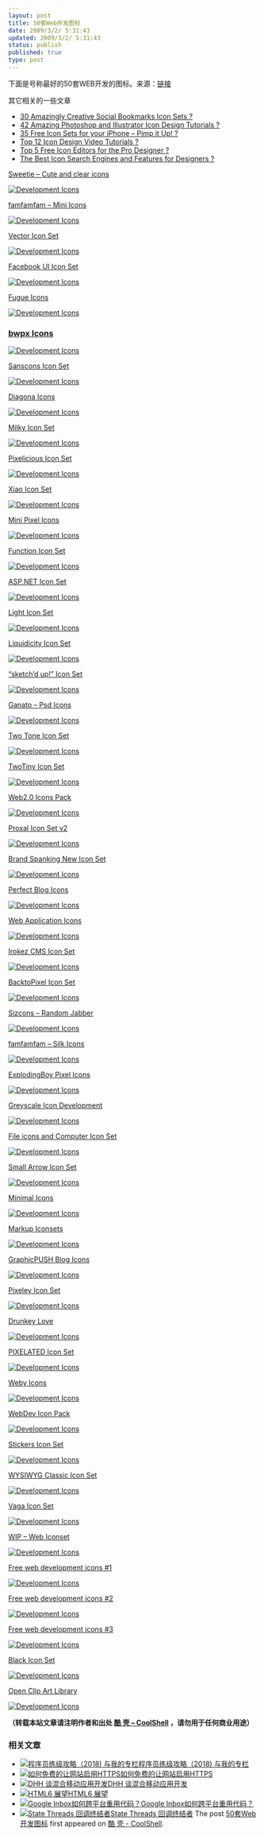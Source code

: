 ```yaml
---
layout: post
title: 50套Web开发图标
date: 2009/3/2/ 5:31:43
updated: 2009/3/2/ 5:31:43
status: publish
published: true
type: post
---
```


下面是号称最好的50套WEB开发的图标。来源：[链接](http://speckyboy.com/2009/02/02/50-of-the-best-ever-web-development-design-and-application-icon-sets)


其它相关的一些文章


* [30 Amazingly Creative Social Bookmarks Icon Sets ?](http://speckyboy.com/2009/01/26/30-amazingly-creative-social-bookmarks-icon-sets)
* [42 Amazing Photoshop and Illustrator Icon Design Tutorials ?](http://speckyboy.com/2009/01/22/42-amazing-photoshop-and-illustrator-icon-design-tutorials)
* [35 Free Icon Sets for your iPhone – Pimp it Up! ?](http://speckyboy.com/2008/07/18/35-free-icon-sets-for-your-iphone-pimp-it-up)
* [Top 12 Icon Design Video Tutorials ?](http://speckyboy.com/2008/05/03/top-12-icon-design-video-tutorials)
* [Top 5 Free Icon Editors for the Pro Designer ?](http://speckyboy.com/2008/05/03/top-5-free-icon-editors-for-the-pro-designer)
* [The Best Icon Search Engines and Features for Designers ?](http://speckyboy.com/2008/02/05/the-best-icon-search-engines-and-features-for-designers)



[Sweetie – Cute and clear icons](http://sweetie.sublink.ca)


[![Development Icons](../wp-content/uploads/2009/02/webicon3.png)](http://sweetie.sublink.ca)


[famfamfam – Mini Icons](http://www.famfamfam.com/lab/icons/mini)


[![Development Icons](../wp-content/uploads/2009/02/webicon4.png)](http://www.famfamfam.com/lab/icons/mini)


[Vector Icon Set](http://www.monofactor.com/free-vector-icon-set-1-25-icons)


[![Development Icons](../wp-content/uploads/2009/02/webicon5.png)](http://www.monofactor.com/free-vector-icon-set-1-25-icons)


[Facebook UI Icon Set](http://lopagof.deviantart.com/art/facebook-ui-icons-vector-90099876)


[![Development Icons](../wp-content/uploads/2009/02/webicon6.png)](http://lopagof.deviantart.com/art/facebook-ui-icons-vector-90099876)


[Fugue Icons](http://www.pinvoke.com)


[![Development Icons](../wp-content/uploads/2009/02/webicon7.png)](http://www.pinvoke.com)


### [bwpx Icons](http://paularmstrongdesigns.com/projects/bwpx-icns)


[![Development Icons](../wp-content/uploads/2009/02/webicon1.png)](http://paularmstrongdesigns.com/projects/bwpx-icns)


[Sanscons Icon Set](http://somerandomdude.com/projects/sanscons)


[![Development Icons](../wp-content/uploads/2009/02/webicon2.png)](http://somerandomdude.com/projects/sanscons)


[Diagona Icons](http://www.pinvoke.com)


[![Development Icons](../wp-content/uploads/2009/02/webicon7a.png)](http://www.pinvoke.com)


[Milky Icon Set](http://min.frexy.com/articles/category/milky)


[![Development Icons](../wp-content/uploads/2009/02/webicon8.png)](http://min.frexy.com/articles/category/milky)


[Pixelicious Icon Set](http://pixelresort.com/icon)


[![Development Icons](../wp-content/uploads/2009/02/webicon9.png)](http://pixelresort.com/icon)


[Xiao Icon Set](http://www.ineversay.com/my-works/xiao-icon.html)


[![Development Icons](../wp-content/uploads/2009/02/webicon10.png)](http://www.ineversay.com/my-works/xiao-icon.html)


[Mini Pixel Icons](http://www.ndesign-studio.com/resources/mini-pixel-icons)


[![Development Icons](../wp-content/uploads/2009/02/webicon11.png)](http://www.ndesign-studio.com/resources/mini-pixel-icons)


[Function Icon Set](http://wefunction.com/2008/07/function-free-icon-set)


[![Development Icons](../wp-content/uploads/2009/02/webicon12.png)](http://wefunction.com/2008/07/function-free-icon-set)


[ASP.NET Icon Set](http://www.aspneticons.com)


[![Development Icons](../wp-content/uploads/2009/02/webicon13.png)](http://www.aspneticons.com)


[Light Icon Set](http://sone-pl.deviantart.com/art/Light-Icons-74036005)


[![Development Icons](../wp-content/uploads/2009/02/webicon14.png)](http://sone-pl.deviantart.com/art/Light-Icons-74036005)


[Liquidicity Icon Set](http://www.gosquared.com/liquidicity/archives/122)


[![Development Icons](../wp-content/uploads/2009/02/webicon15.png)](http://www.gosquared.com/liquidicity/archives/122)


[“sketch’d up!” Icon Set](http://www.behance.net/Gallery/iconset-sketchd-up/158535)


[![Development Icons](../wp-content/uploads/2009/02/webicon16.png)](http://www.behance.net/Gallery/iconset-sketchd-up/158535)


[Ganato – Psd Icons](http://www.ganato.com/free_icons/free_icons.php)


[![Development Icons](../wp-content/uploads/2009/02/webicon17.png)](http://www.ganato.com/free_icons/free_icons.php)


[Two Tone Icon Set](http://code.google.com/p/twotiny)


[![Development Icons](../wp-content/uploads/2009/02/webicon18.png)](http://code.google.com/p/twotiny)


[TwoTiny Icon Set](http://code.google.com/p/twotiny)


[![Development Icons](../wp-content/uploads/2009/02/webicon19.png)](http://code.google.com/p/twotiny)


[Web2.0 Icons Pack](http://www.oweb2.com/free-web20-icons-pack)


[![Development Icons](../wp-content/uploads/2009/02/webicon20.png)](http://www.oweb2.com/free-web20-icons-pack)


[Proxal Icon Set v2](http://valkyre.deviantart.com/art/Proxal-Icon-Set-v2-17102198)


[![Development Icons](../wp-content/uploads/2009/02/webicon21.png)](http://valkyre.deviantart.com/art/Proxal-Icon-Set-v2-17102198)


[Brand Spanking New Icon Set](http://www.brandspankingnew.net/archive/2006/12/hohoho.html)


[![Development Icons](../wp-content/uploads/2009/02/webicon22.png)](http://www.brandspankingnew.net/archive/2006/12/hohoho.html)


[Perfect Blog Icons](http://www.perfect-icons.com/stock-icons/perfect-blog-icons.htm)


[![Development Icons](../wp-content/uploads/2009/02/webicon23.png)](http://www.perfect-icons.com/stock-icons/perfect-blog-icons.htm)


[Web Application Icons](http://yingjunjiu.deviantart.com/art/Web-Application-Icons-Set-77183527)


[![Development Icons](../wp-content/uploads/2009/02/webicon24.png)](http://yingjunjiu.deviantart.com/art/Web-Application-Icons-Set-77183527)


[Irokez CMS Icon Set](http://kurumizawa.deviantart.com/art/Irokez-cms-icon-set-79949798)


[![Development Icons](../wp-content/uploads/2009/02/webicon25.png)](http://kurumizawa.deviantart.com/art/Irokez-cms-icon-set-79949798)


[BacktoPixel Icon Set](http://icojoy.com/articles/28)


[![Development Icons](../wp-content/uploads/2009/02/webicon26.png)](http://icojoy.com/articles/28)


[Sizcons – Random Jabber](http://www.randomjabber.com/static/sizcons)


[![Development Icons](../wp-content/uploads/2009/02/webicon27.png)](http://www.randomjabber.com/static/sizcons)


[famfamfam – Silk Icons](http://www.famfamfam.com/lab/icons/silk)


[![Development Icons](../wp-content/uploads/2009/02/webicon28.png)](http://www.famfamfam.com/lab/icons/silk)


[ExplodingBoy Pixel Icons](http://www.exploding-boy.com/2005/09/13/explodingboy-pixel-icons)


[![Development Icons](../wp-content/uploads/2009/02/webicon29.png)](http://www.exploding-boy.com/2005/09/13/explodingboy-pixel-icons)


[Greyscale Icon Development](http://e-lusion.com/design/greyscale)


[![Development Icons](../wp-content/uploads/2009/02/webicon30.png)](http://e-lusion.com/design/greyscale)


[File icons and Computer Icon Set](http://www.freeiconsweb.com/16x16_Computer_File_icons.htm)


[![Development Icons](../wp-content/uploads/2009/02/webicon31.png)](http://www.freeiconsweb.com/16x16_Computer_File_icons.htm)


[Small Arrow Icon Set](http://www.freeiconsweb.com/16x16_arrow_icons.htm)


[![Development Icons](../wp-content/uploads/2009/02/webicon32.png)](http://www.freeiconsweb.com/16x16_arrow_icons.htm)


[Minimal Icons](http://sryo.deviantart.com/art/minimal-icons-1-8-6-18808605)


[![Development Icons](../wp-content/uploads/2009/02/webicon33.png)](http://sryo.deviantart.com/art/minimal-icons-1-8-6-18808605)


[Markup Iconsets](http://bs-markup.de/iconsets)


[![Development Icons](../wp-content/uploads/2009/02/webicon34.png)](http://bs-markup.de/iconsets)


[GraphicPUSH Blog Icons](http://www.websiteicons.net/index.php?p=icons&id=1)


[![Development Icons](../wp-content/uploads/2009/02/webicon35.png)](http://www.websiteicons.net/index.php?p=icons&id=1)


[Pixeley Icon Set](http://www.websiteicons.net/index.php?p=icons&id=1)


[![Development Icons](../wp-content/uploads/2009/02/webicon36.png)](http://www.websiteicons.net/index.php?p=icons&id=1)


[Drunkey Love](http://www.websiteicons.net/index.php?p=icons&id=1)


[![Development Icons](../wp-content/uploads/2009/02/webicon37.png)](http://www.websiteicons.net/index.php?p=icons&id=1)


[PIXELATED Icon Set](http://plainbeta.com/downloads/pixelated-a-lightweight-iconkit)


[![Development Icons](../wp-content/uploads/2009/02/webicon38.png)](http://plainbeta.com/downloads/pixelated-a-lightweight-iconkit)


[Weby Icons](http://kyo-tux.deviantart.com/art/Weby-Icons-111008305)


[![Development Icons](../wp-content/uploads/2009/02/webicon39.png)](http://kyo-tux.deviantart.com/art/Weby-Icons-111008305)


[WebDev Icon Pack](http://indiandevs.com/devs/webdev-icon-pack-released)


[![Development Icons](../wp-content/uploads/2009/02/webicon40.png)](http://indiandevs.com/devs/webdev-icon-pack-released)


[Stickers Icon Set](http://dryicons.com/free-icons/preview/stickers-icon-set)


[![Development Icons](../wp-content/uploads/2009/02/webicon41.png)](http://dryicons.com/free-icons/preview/stickers-icon-set)


[WYSIWYG Classic Icon Set](http://dryicons.com/free-icons/preview/wysiwyg-classic)


[![Development Icons](../wp-content/uploads/2009/02/webicon42.png)](http://dryicons.com/free-icons/preview/wysiwyg-classic)


[Vaga Icon Set](http://www.tenbytwenty.com/products/icon-sets/vaga)


[![Development Icons](../wp-content/uploads/2009/02/webicon43.png)](http://www.tenbytwenty.com/products/icon-sets/vaga)


[WIP – Web Iconset](http://xlphs.deviantart.com/art/WIP-Web-Iconset-68480659)


[![Development Icons](../wp-content/uploads/2009/02/webicon44.png)](http://xlphs.deviantart.com/art/WIP-Web-Iconset-68480659)


[Free web development icons #1](http://icojoy.com/articles/19)


[![Development Icons](../wp-content/uploads/2009/02/webicon45.png)](http://icojoy.com/articles/19)


[Free web development icons #2](http://icojoy.com/articles/24)


[![Development Icons](../wp-content/uploads/2009/02/webicon46.png)](http://icojoy.com/articles/24)


[Free web development icons #3](http://icojoy.com/articles/25)


[![Development Icons](../wp-content/uploads/2009/02/webicon47.png)](http://icojoy.com/articles/25)


[Black Icon Set](http://www.freeiconsweb.com/16x16_black_icons.htm)


[![Development Icons](../wp-content/uploads/2009/02/webicon48.png)](http://www.freeiconsweb.com/16x16_black_icons.htm)


[Open Clip Art Library](http://openclipart.org)


[![Development Icons](../wp-content/uploads/2009/02/webicon49.png)](http://openclipart.org)



**（转载本站文章请注明作者和出处 [酷 壳 – CoolShell](https://coolshell.cn/) ，请勿用于任何商业用途）**



### 相关文章

* [![程序员练级攻略（2018)  与我的专栏](../wp-content/uploads/2018/05/300x262-150x150.jpg)](https://coolshell.cn/articles/18360.html)[程序员练级攻略（2018) 与我的专栏](https://coolshell.cn/articles/18360.html)
* [![如何免费的让网站启用HTTPS](../wp-content/uploads/2017/08/enable-https-banner-150x150.png)](https://coolshell.cn/articles/18094.html)[如何免费的让网站启用HTTPS](https://coolshell.cn/articles/18094.html)
* [![DHH 谈混合移动应用开发](../wp-content/uploads/2014/12/1053-DHH-150x150.jpg)](https://coolshell.cn/articles/12225.html)[DHH 谈混合移动应用开发](https://coolshell.cn/articles/12225.html)
* [![HTML6 展望](../wp-content/uploads/2014/12/html6-150x150.jpeg)](https://coolshell.cn/articles/12206.html)[HTML6 展望](https://coolshell.cn/articles/12206.html)
* [![Google Inbox如何跨平台重用代码？](../wp-content/uploads/2014/11/inbox2-640x264-150x150.jpg)](https://coolshell.cn/articles/12136.html)[Google Inbox如何跨平台重用代码？](https://coolshell.cn/articles/12136.html)
* [![State Threads 回调终结者](../wp-content/uploads/2014/10/edsm-150x150.gif)](https://coolshell.cn/articles/12012.html)[State Threads 回调终结者](https://coolshell.cn/articles/12012.html)
The post [50套Web开发图标](https://coolshell.cn/articles/3.html) first appeared on [酷 壳 - CoolShell](https://coolshell.cn).
